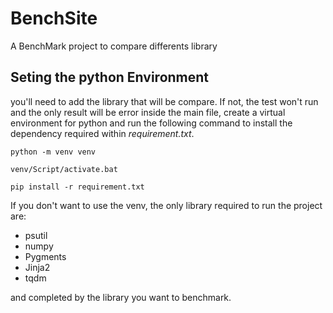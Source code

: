 # BenchSite
A BenchMark project to compare differents library

## Seting the python Environment 

you'll need to add the library that will be compare. If not, the test won't run and the only result will be error 
inside the main file, create a virtual environment for python and run the following command to install the 
dependency required within *requirement.txt*.

`python -m venv venv`

`venv/Script/activate.bat`

`pip install -r requirement.txt`

If you don't want to use the venv, the only library required to run the project are:
- psutil
- numpy
- Pygments
- Jinja2
- tqdm 

and completed by the library you want to benchmark.
